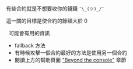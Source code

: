 有些合約就是不想要收你的錢錢 `¯\_(ツ)_/¯`

這一關的目標是使合約的餘額大於 0

&nbsp;
可能會有用的資訊
* fallback 方法
* 有時候攻擊一個合約最好的方法是使用另一個合約
* 閱讀上方的幫助頁面 ["Beyond the console"](https://lux.openzeppelin.com/help) 章節
